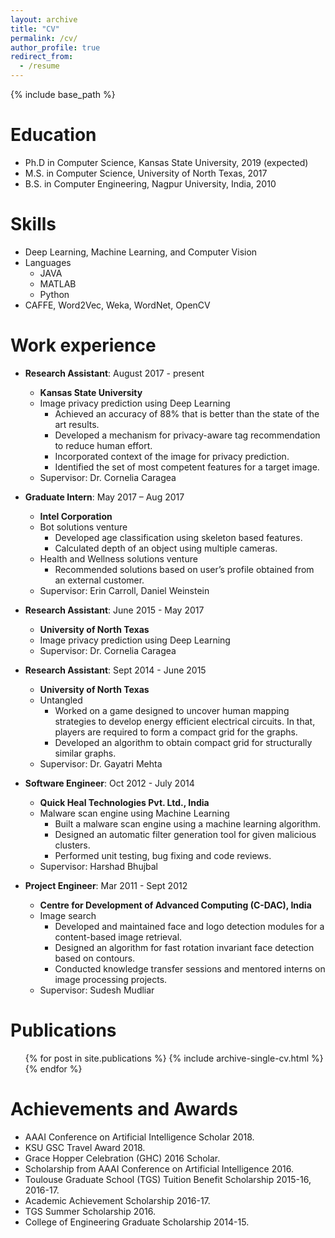 ```yaml
---
layout: archive
title: "CV"
permalink: /cv/
author_profile: true
redirect_from:
  - /resume
---
```


{% include base_path %}

Education
======
* Ph.D in Computer Science, Kansas State University, 2019 (expected)
* M.S. in Computer Science, University of North Texas, 2017
* B.S. in Computer Engineering, Nagpur University, India, 2010

Skills
======
* Deep Learning, Machine Learning, and Computer Vision
* Languages
  * JAVA
  * MATLAB
  * Python
* CAFFE, Word2Vec, Weka, WordNet, OpenCV

Work experience
======
* <strong>Research Assistant</strong>: August 2017 - present
  * <strong>Kansas State University</strong>
  * Image privacy prediction using Deep Learning
      * Achieved an accuracy of 88% that is better than the state of the art results.
      * Developed a mechanism for privacy-aware tag recommendation to reduce human effort.
      * Incorporated context of the image for privacy prediction.
      * Identified the set of most competent features for a target image.
  * Supervisor: Dr. Cornelia Caragea

* <strong>Graduate Intern</strong>: May 2017 – Aug 2017
  * <strong>Intel Corporation</strong>
  * Bot solutions venture
      * Developed age classification using skeleton based features.
      * Calculated depth of an object using multiple cameras.
  * Health and Wellness solutions venture
      * Recommended solutions based on user’s profile obtained from an external customer.
  * Supervisor: Erin Carroll, Daniel Weinstein

* <strong>Research Assistant</strong>: June 2015 - May 2017
  * <strong>University of North Texas</strong>
  * Image privacy prediction using Deep Learning
  * Supervisor: Dr. Cornelia Caragea
  
* <strong>Research Assistant</strong>: Sept 2014 - June 2015
  * <strong>University of North Texas</strong>
  * Untangled
      * Worked on a game designed to uncover human mapping strategies to develop energy efficient electrical circuits. 
        In that, players are required to form a compact grid for the graphs.
      * Developed an algorithm to obtain compact grid for structurally similar graphs.
  * Supervisor: Dr. Gayatri Mehta

* <strong>Software Engineer</strong>: Oct 2012 - July 2014
  * <strong>Quick Heal Technologies Pvt. Ltd., India</strong>
  * Malware scan engine using Machine Learning
      * Built a malware scan engine using a machine learning algorithm.
      * Designed an automatic filter generation tool for given malicious clusters.
      * Performed unit testing, bug fixing and code reviews.
  * Supervisor: Harshad Bhujbal	
 
* <strong>Project Engineer</strong>: Mar 2011 - Sept 2012
  * <strong>Centre for Development of Advanced Computing (C-DAC), India</strong>
  * Image search
      * Developed and maintained face and logo detection modules for a content-based image retrieval.
      * Designed an algorithm for fast rotation invariant face detection based on contours.
      * Conducted knowledge transfer sessions and mentored interns on image processing projects.
  * Supervisor: Sudesh Mudliar	

Publications
======
  <ul>{% for post in site.publications %}
    {% include archive-single-cv.html %}
  {% endfor %}</ul>
  
 
Achievements and Awards
======
* AAAI Conference on Artificial Intelligence Scholar 2018.
* KSU GSC Travel Award 2018.
* Grace Hopper Celebration (GHC) 2016 Scholar.
* Scholarship from AAAI Conference on Artificial Intelligence 2016.
* Toulouse Graduate School (TGS) Tuition Benefit Scholarship 2015-16, 2016-17.
* Academic Achievement Scholarship 2016-17.
* TGS Summer Scholarship 2016.
* College of Engineering Graduate Scholarship 2014-15.

